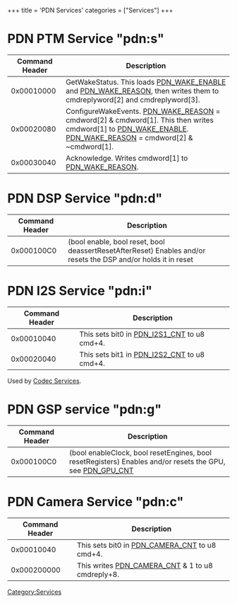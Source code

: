 +++
title = 'PDN Services'
categories = ["Services"]
+++

# PDN PTM Service "pdn:s"

| Command Header | Description                                                                                                                                                                                                                                                                                               |
|----------------|-----------------------------------------------------------------------------------------------------------------------------------------------------------------------------------------------------------------------------------------------------------------------------------------------------------|
| 0x00010000     | GetWakeStatus. This loads [PDN_WAKE_ENABLE](PDN_Registers#PDN_WAKE_ENABLE "wikilink") and [PDN_WAKE_REASON](PDN_Registers#PDN_WAKE_REASON "wikilink"), then writes them to cmdreplyword\[2\] and cmdreplyword\[3\].                                                                                       |
| 0x00020080     | ConfigureWakeEvents. [PDN_WAKE_REASON](PDN_Registers#PDN_WAKE_REASON "wikilink") = cmdword\[2\] & cmdword\[1\]. This then writes cmdword\[1\] to [PDN_WAKE_ENABLE](PDN_Registers#PDN_WAKE_ENABLE "wikilink"). [PDN_WAKE_REASON](PDN_Registers#PDN_WAKE_REASON "wikilink") = cmdword\[2\] & ~cmdword\[1\]. |
| 0x00030040     | Acknowledge. Writes cmdword\[1\] to [PDN_WAKE_REASON](PDN_Registers#PDN_WAKE_REASON "wikilink").                                                                                                                                                                                                          |

# PDN DSP Service "pdn:d"

| Command Header | Description                                                                                                    |
|----------------|----------------------------------------------------------------------------------------------------------------|
| 0x000100C0     | (bool enable, bool reset, bool deassertResetAfterReset) Enables and/or resets the DSP and/or holds it in reset |

# PDN I2S Service "pdn:i"

| Command Header | Description                                                                          |
|----------------|--------------------------------------------------------------------------------------|
| 0x00010040     | This sets bit0 in [PDN_I2S1_CNT](PDN_Registers#PDN_I2S1_CNT "wikilink") to u8 cmd+4. |
| 0x00020040     | This sets bit1 in [PDN_I2S2_CNT](PDN_Registers#PDN_I2S2_CNT "wikilink") to u8 cmd+4. |

Used by [Codec Services](Codec_Services "wikilink").

# PDN GSP service "pdn:g"

| Command Header | Description                                                                                                                                       |
|----------------|---------------------------------------------------------------------------------------------------------------------------------------------------|
| 0x000100C0     | (bool enableClock, bool resetEngines, bool resetRegisters) Enables and/or resets the GPU, see [PDN_GPU_CNT](PDN_Registers#PDN_GPU_CNT "wikilink") |

# PDN Camera Service "pdn:c"

| Command Header | Description                                                                                 |
|----------------|---------------------------------------------------------------------------------------------|
| 0x00010040     | This sets bit0 in [PDN_CAMERA_CNT](PDN_Registers#PDN_CAMERA_CNT "wikilink") to u8 cmd+4.    |
| 0x000200000    | This writes [PDN_CAMERA_CNT](PDN_Registers#PDN_CAMERA_CNT "wikilink") & 1 to u8 cmdreply+8. |

[Category:Services](Category:Services "wikilink")
